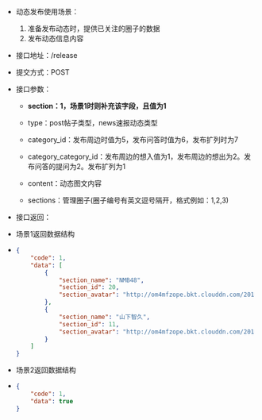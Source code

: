 * 动态发布使用场景：  
  1. 准备发布动态时，提供已关注的圈子的数据  
  2. 发布动态信息内容

* 接口地址：/release

* 提交方式：POST

* 接口参数：

  * **section：1，场景1时则补充该字段，且值为1**

  * type：post帖子类型，news速报动态类型

  * category\_id：发布周边时值为5，发布问答时值为6，发布扩列时为7

  * category\_category\_id：发布周边的想入值为1，发布周边的想出为2。发布问答的提问为2。发布扩列为1

  * content：动态图文内容

  * sections：管理圈子\(圈子编号有英文逗号隔开，格式例如：1,2,3\)

* 接口返回：

* 场景1返回数据结构

* ```json
  {
      "code": 1,
      "data": [
          {
              "section_name": "NMB48",
              "section_id": 20,
              "section_avatar": "http://om4mfzope.bkt.clouddn.com/2017-03-27-10-37-39603?imageView2/2/w/100"
          },
          {
              "section_name": "山下智久",
              "section_id": 11,
              "section_avatar": "http://om4mfzope.bkt.clouddn.com/2017-03-27-10-17-18189?imageView2/2/w/100"
          }
      ]
  }
  ```
* 场景2返回数据结构

* ```json
  {
      "code": 1,
      "data": true
  }
  ```



